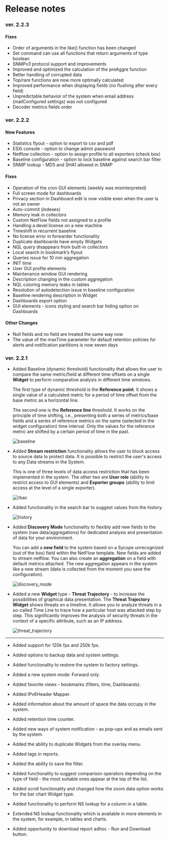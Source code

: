 # Release notes

### ver. 2.2.3

#### Fixes

- Order of arguments in the like() function has been changed
- Set command can use all functions that return arguments of type boolean
- SNMPv3 protocol support and improvements
- Improved and optimized the calculation of the preAggre function 
- Better handling of corrupted data
- Top/rare functions are now more optimally calculated
- Improved performance when displaying fields (no flushing after every field)
- Unpredictable behavior of the system when email address (mailConfigured settings) was not configured
- Decoder metrics fields order

### ver. 2.2.2

#### New Features

- Statistics flyout - option to export to csv and pdf
- ESXi console - option to change admin password
- Netflow collection - option to assign profile to all exporters (check box) 
- Baseline configuration - option to lock baseline against search bar filter
- SNMP lookup - MD5 and SHA1 allowed in SNMP

#### Fixes

- Operation of the cron GUI elements (weekly was misinterpreted)
- Full screen mode for dashboards
- Privacy section in Dashboard edit is now visible even when the user is not an owner
- Auto-commit (indexes)
- Memory leak in collectors 
- Custom NetFlow fields not assigned to a profile
- Handling a devel license on a new machine
- Timeshift in recurrent baseline
- No license error in forwarder functionality
- Duplicate dashboards have empty Widgets
- NQL query disappears from built-in collectors
- Local search in bookmark’s flyout
- Queries issue for 10 min aggregation
- INIT time
- User GUI profile elements
- Maintenance window GUI rendering
- Description changing in the custom aggregation
- NQL coloring memory leaks in tables
- Resolution of autodetection issue in baseline configuration
- Baseline rendering description in Widget 
- Dashboards export option
- GUI elements - icons styling and search bar hiding option on Dashboards

#### Other Changes

- Null fields and no field are treated the same way now
- The value of the maxTime parameter for default retention policies for alerts and notification partitions is now seven days



### ver. 2.2.1

- Added Baseline (dynamic threshold) functionality that allows the user to compare the same metric/field at different time offsets on a single **Widget** to perform comparative analysis in different time windows.

  The first type of dynamic threshold is the **Reference point**. It shows a single value of a calculated metric for a period of time offset from the base metric as a horizontal line.

  The second one is the **Reference line** threshold. It works on the principle of time shifting, i.e., presenting both a series of metrics/base fields and a series of reference metrics on the same (selected in the widget configuration) time interval. Only the values for the reference metric are shifted by a certain period of time in the past.

  ![baseline](assets_06-Release%20notes_web/baseline.jpg)

- Added **Stream restriction** functionality allows the user to block access to source data to protect data. It is possible to restrict the user's access to any Data streams in the System.

  This is one of three levels of data access restriction that has been implemented in the system. The other two are **User role** (ability to restrict access to GUI elements) and **Exporter groups** (ability to limit access at the level of a single exporter).

  ![rbac](assets_06-Release%20notes_web/rbac.jpg)

- Added functionality in the search bar to suggest values from the history.

  ![history](assets_06-Release%20notes_web/history.jpg)

- Added **Discovery Mode** functionality to flexibly add new fields to the system (raw data/aggregations) for dedicated analysis and presentation of data for your environment.

  You can add a **new field** to the system based on a Sycope unrecognized (out of the box) field within the NetFlow template. New fields are added to stream netflow. You can also create an **aggregation** on a field with default metrics attached. The new aggregation appears in the system like a new stream (data is collected from the moment you save the configuration). 

  ![discovery_mode](assets_06-Release%20notes_web/discovery_mode.jpg)

- Added a new **Widget** type - **Threat Trajectory** - to increase the possibilities of graphical data presentation. The **Threat Trajectory Widget** shows threats on a timeline. It allows you to analyze threats in a so-called Time Line to trace how a particular host was attacked step by step. This significantly improves the analysis of security threats in the context of a specific attribute, such as an IP address.

  ![threat_trajectory](assets_06-Release%20notes_web/threat_trajectory.jpg)

---

- Added support for 120k fps and 250k fps.
  
- Added options to backup data and system settings.
  
- Added functionality to restore the system to factory settings.
  
- Added a new system mode: Forward only. 
  
- Added favorite views - bookmarks (filters, time, Dashboards).
  
- Added IPv6Header Mapper.
  
- Added information about the amount of space the data occupy in the system.

- Added retention time counter.

- Added new ways of system notification - as pop-ups and as emails sent by the system. 

- Added the ability to duplicate Widgets from the overlay menu.
  
- Added tags in reports.
  
- Added the ability to save the filter.
  
-  Added functionality to suggest comparison operators depending on the type of field - the most suitable ones appear at the top of the list.
  
- Added scroll functionality and changed how the zoom data option works for the bar chart Widget type.
  
- Added functionality to perform NS lookup for a column in a table.
  
- Extended NS lookup functionality which is available in more elements in the system, for example, in tables and charts.
  
- Added opportunity to download report adhoc - Run and Download button.

   

   



